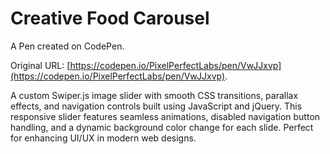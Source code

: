 # Creative Food Carousel

A Pen created on CodePen.

Original URL: [https://codepen.io/PixelPerfectLabs/pen/VwJJxvp](https://codepen.io/PixelPerfectLabs/pen/VwJJxvp).

A custom Swiper.js image slider with smooth CSS transitions, parallax effects, and navigation controls built using JavaScript and jQuery. This responsive slider features seamless animations, disabled navigation button handling, and a dynamic background color change for each slide. Perfect for enhancing UI/UX in modern web designs.